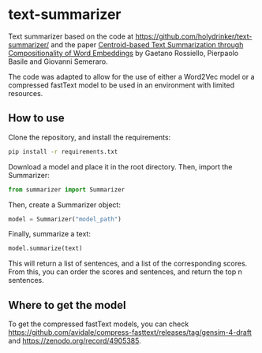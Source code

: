 # text-summarizer

Text summarizer based on the code at https://github.com/holydrinker/text-summarizer/ and the paper [Centroid-based Text Summarization through Compositionality of Word Embeddings](www.aclweb.org/anthology/W/W17/W17-1003.pdf) by Gaetano Rossiello, Pierpaolo Basile and Giovanni Semeraro.

The code was adapted to allow for the use of either a Word2Vec model or a compressed fastText model to be used in an environment with limited resources.

## How to use
Clone the repository, and install the requirements:
```bash
pip install -r requirements.txt
```

Download a model and place it in the root directory. Then, import the Summarizer:
```python
from summarizer import Summarizer
```

Then, create a Summarizer object:
```python
model = Summarizer("model_path")
``` 

Finally, summarize a text:
```python
model.summarize(text)
```

This will return a list of sentences, and a list of the corresponding scores. From this, you can order the scores and sentences, and return the top n sentences.

## Where to get the model
To get the compressed fastText models, you can check https://github.com/avidale/compress-fasttext/releases/tag/gensim-4-draft and https://zenodo.org/record/4905385.
